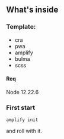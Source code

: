 ## What's inside

### Template:

- cra
- pwa
- amplify
- bulma
- scss

#### Req

Node 12.22.6

### First start

```
amplify init
```

and roll with it. 
